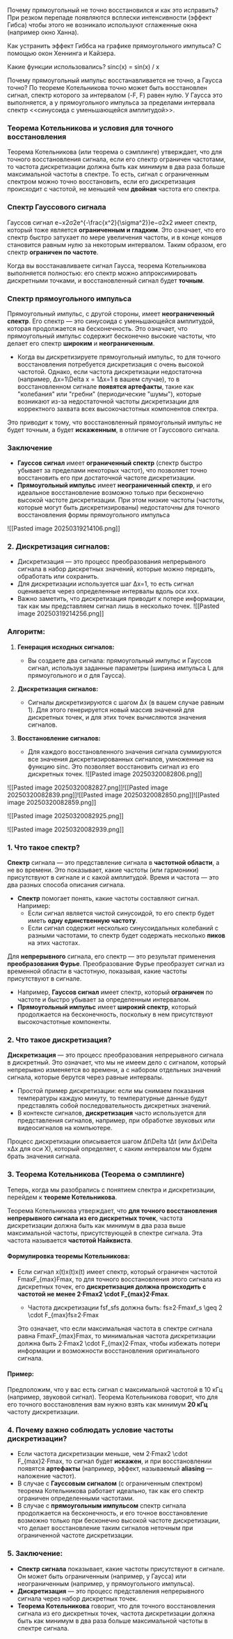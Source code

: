 Почему прямоугольный не точно восстановился и как это исправить? 
	При резком перепаде появляются всплески интенсивности (эффект Гибса) чтобы этого не возникало используют сглаженные окна (например окно Ханна).

Как устранить эффект Гиббса на графике прямоугольного импульса?
	С помощью окон Хеннинга и Кайзера.

Какие функции использовались?
	sinc(x) = sin(x) / x

Почему прямоугольный импульс восстанавливается не точно, а Гаусса точно?
	По теореме Котельникова точно может быть восстановлен сигнал, спектр которого за интервалом (-F, F) равен нулю. У Гаусса это выполняется, а у прямоугольного импульса за пределами интервала спектр <<синусоида с уменьшающейся амплитудой>>.
### Теорема Котельникова и условия для точного восстановления

Теорема Котельникова (или теорема о сэмплинге) утверждает, что для точного восстановления сигнала, если его спектр ограничен частотами, то частота дискретизации должна быть как минимум в два раза больше максимальной частоты в спектре. То есть, сигнал с ограниченным спектром можно точно восстановить, если его дискретизация происходит с частотой, не меньшей чем **двойная** частота его спектра.

### Спектр Гауссового сигнала

Гауссов сигнал e−x2σ2e^{-\frac{x^2}{\sigma^2}}e−σ2x2​ имеет спектр, который тоже является **ограниченным и гладким**. Это означает, что его спектр быстро затухает по мере увеличения частоты, и в конце концов становится равным нулю за некоторым интервалом. Таким образом, его спектр **ограничен по частоте**.

Когда вы восстанавливаете сигнал Гаусса, теорема Котельникова выполняется полностью: его спектр можно аппроксимировать дискретными точками, и восстановленный сигнал будет **точным**.

### Спектр прямоугольного импульса

Прямоугольный импульс, с другой стороны, имеет **неограниченный спектр**. Его спектр — это синусоида с уменьшающейся амплитудой, которая продолжается на бесконечность. Это означает, что прямоугольный импульс содержит бесконечно высокие частоты, что делает его спектр **широким** и **неограниченным**.

- Когда вы дискретизируете прямоугольный импульс, то для точного восстановления потребуется дискретизация с очень высокой частотой. Однако, если частота дискретизации недостаточна (например, Δx=1\Delta x = 1Δx=1 в вашем случае), то в восстановленном сигнале **появятся артефакты**, такие как "колебания" или "гребни" (периодические "шумы"), которые возникают из-за недостаточной частоты дискретизации для корректного захвата всех высокочастотных компонентов спектра.

Это приводит к тому, что восстановленный прямоугольный импульс не будет точным, а будет **искаженным**, в отличие от Гауссового сигнала.

### Заключение

- **Гауссов сигнал** имеет **ограниченный спектр** (спектр быстро убывает за пределами некоторых частот), что позволяет точно восстановить его при достаточной частоте дискретизации.
- **Прямоугольный импульс** имеет **неограниченный спектр**, и его идеальное восстановление возможно только при бесконечно высокой частоте дискретизации. При этом низкие частоты (частоты, которые могут быть дискретизированы) недостаточны для точного восстановления формы прямоугольного импульса
  
![[Pasted image 20250319214106.png]]
### 2. **Дискретизация сигналов:**

- Дискретизация — это процесс преобразования непрерывного сигнала в набор дискретных значений, которые можно передать, обработать или сохранить.
- Для дискретизации используется шаг Δx=1, то есть сигнал оценивается через определенные интервалы вдоль оси xxx.
- Важно заметить, что дискретизация приводит к потере информации, так как мы представляем сигнал лишь в несколько точек.
![[Pasted image 20250319214256.png]]

### **Алгоритм:**

1. **Генерация исходных сигналов:**
    
    - Вы создаете два сигнала: прямоугольный импульс и Гауссов сигнал, используя заданные параметры (ширина импульса L для прямоугольного и σ для Гаусса).
2. **Дискретизация сигналов:**
    
    - Сигналы дискретизируются с шагом Δx (в вашем случае равным 1). Для этого генерируется новый массив значений для дискретных точек, и для этих точек вычисляются значения сигналов.
3. **Восстановление сигналов:**
    
    - Для каждого восстановленного значения сигнала суммируются все значения дискретизированных сигналов, умноженные на функцию sinc. Это позволяет восстановить сигнал из его дискретных точек.
![[Pasted image 20250320082806.png]]

![[Pasted image 20250320082827.png]]![[Pasted image 20250320082839.png]]![[Pasted image 20250320082850.png]]![[Pasted image 20250320082859.png]]

![[Pasted image 20250320082925.png]]

![[Pasted image 20250320082939.png]]
### 1. **Что такое спектр?**

**Спектр** сигнала — это представление сигнала в **частотной области**, а не во времени. Это показывает, какие частоты (или гармоники) присутствуют в сигнале и с какой амплитудой. Время и частота — это два разных способа описания сигнала.

- **Спектр** помогает понять, какие частоты составляют сигнал. Например:
    - Если сигнал является чистой синусоидой, то его спектр будет иметь **одну единственную частоту**.
    - Если сигнал содержит несколько синусоидальных колебаний с разными частотами, то спектр будет содержать несколько **пиков** на этих частотах.

Для **непрерывного** сигнала, его спектр — это результат применения **преобразования Фурье**. Преобразование Фурье преобразует сигнал из временной области в частотную, показывая, какие частоты присутствуют в сигнале.

- Например, **Гауссов сигнал** имеет спектр, который **ограничен** по частоте и быстро убывает за определенным интервалом.
- **Прямоугольный импульс** имеет **широкий спектр**, который продолжается на бесконечность, поскольку в нем присутствуют высокочастотные компоненты.

### 2. **Что такое дискретизация?**

**Дискретизация** — это процесс преобразования непрерывного сигнала в дискретный. Это означает, что мы не имеем дело с сигналом, который непрерывно изменяется во времени, а с набором отдельных значений сигнала, которые берутся через равные интервалы.

- Простой пример дискретизации: если мы снимаем показания температуры каждую минуту, то температурные данные будут представлять собой последовательность дискретных значений.
- В контексте сигналов, **дискретизация** часто используется для представления сигналов, например, при обработке звуковых или видеосигналов на компьютере.

Процесс дискретизации описывается шагом Δt\Delta tΔt (или Δx\Delta xΔx для оси X), который определяет, с каким интервалом мы будем брать значения сигнала.

### 3. **Теорема Котельникова (Теорема о сэмплинге)**

Теперь, когда мы разобрались с понятием спектра и дискретизации, перейдем к **теореме Котельникова**.

Теорема Котельникова утверждает, что **для точного восстановления непрерывного сигнала из его дискретных точек**, частота дискретизации должна быть как минимум в два раза выше максимальной частоты, присутствующей в спектре сигнала. Эта частота называется **частотой Найквиста**.

#### Формулировка теоремы Котельникова:

- Если сигнал x(t)x(t)x(t) имеет спектр, который ограничен частотой FmaxF_{max}Fmax​, то для точного восстановления этого сигнала из дискретных точек, его **дискретизация должна происходить с частотой не менее 2⋅Fmax2 \cdot F_{max}2⋅Fmax​**.
    
    - Частота дискретизации fsf_sfs​ должна быть: fs≥2⋅Fmaxf_s \geq 2 \cdot F_{max}fs​≥2⋅Fmax​
    
    Это означает, что если максимальная частота в спектре сигнала равна FmaxF_{max}Fmax​, то минимальная частота дискретизации должна быть 2⋅Fmax2 \cdot F_{max}2⋅Fmax​, чтобы избежать потери информации и возможности восстановления оригинального сигнала.

#### Пример:

Предположим, что у вас есть сигнал с максимальной частотой в 10 кГц (например, звуковой сигнал). Теорема Котельникова говорит, что для его точного восстановления вам нужно взять как минимум **20 кГц** частоту дискретизации.

### 4. **Почему важно соблюдать условие частоты дискретизации?**

- Если частота дискретизации меньше, чем 2⋅Fmax2 \cdot F_{max}2⋅Fmax​, то сигнал будет **искажен**, и при восстановлении появятся **артефакты** (например, эффект, называемый **aliasing** — наложение частот).
- В случае с **Гауссовым сигналом** (с ограниченным спектром) теорема Котельникова работает идеально, так как его спектр ограничен определенными частотами.
- В случае с **прямоугольным импульсом** спектр сигнала продолжается на бесконечность, и его точное восстановление возможно только при бесконечно высокой частоте дискретизации, что делает восстановление таким сигналов неточным при ограниченной частоте дискретизации.

### 5. **Заключение:**

- **Спектр сигнала** показывает, какие частоты присутствуют в сигнале. Он может быть ограниченным (например, у Гаусса) или неограниченным (например, у прямоугольного импульса).
- **Дискретизация** — это процесс представления непрерывного сигнала через набор дискретных точек.
- **Теорема Котельникова** говорит, что для точного восстановления сигнала из его дискретных точек, частота дискретизации должна быть как минимум в два раза больше максимальной частоты в спектре сигнала.